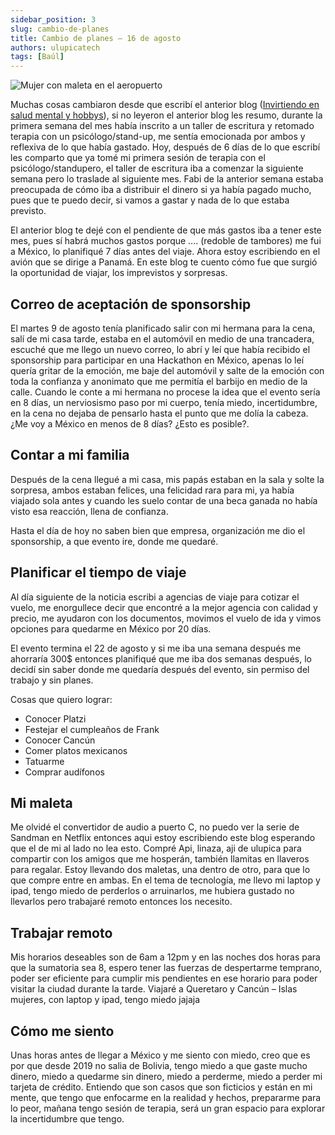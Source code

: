 ```yaml
---
sidebar_position: 3
slug: cambio-de-planes
title: Cambio de planes – 16 de agosto
authors: ulupicatech
tags: [Baúl]
---
```

![Mujer con maleta en el aeropuerto](https://st2.depositphotos.com/16122460/44646/i/450/depositphotos_446463066-stock-photo-businesswoman-red-travel-suitcase-airport.jpg)

Muchas cosas cambiaron desde que escribí el anterior blog ([Invirtiendo en salud mental y hobbys](#)), si no leyeron el anterior blog les resumo, durante la primera semana del mes había inscrito a un taller de escritura y retomado terapia con un psicólogo/stand-up, me sentía emocionada por ambos y reflexiva de lo que había gastado. Hoy, después de 6 días de lo que escribí les comparto que ya tomé mi primera sesión de terapia con el psicólogo/standupero, el taller de escritura iba a comenzar la siguiente semana pero lo traslade al siguiente mes. Fabi de la anterior semana estaba preocupada de cómo iba a distribuir el dinero si ya había pagado mucho, pues que te puedo decir, si vamos a gastar y nada de lo que estaba previsto.

El anterior blog te dejé con el pendiente de que más gastos iba a tener este mes, pues sí habrá muchos gastos porque …. (redoble de tambores) me fui a México, lo planifiqué 7 días antes del viaje. Ahora estoy escribiendo en el avión que se dirige a Panamá. En este blog te cuento cómo fue que surgió la oportunidad de viajar, los imprevistos y sorpresas.
<!--truncate-->
## Correo de aceptación de sponsorship

El martes 9 de agosto tenía planificado salir con mi hermana para la cena, salí de mi casa tarde, estaba en el automóvil en medio de una trancadera, escuché que me llego un nuevo correo, lo abrí y leí que había recibido el sponsorship para participar en una Hackathon en México, apenas lo leí quería gritar de la emoción, me baje del automóvil y salte de la emoción con toda la confianza y anonimato que me permitía el barbijo en medio de la calle. Cuando le conte a mi hermana no procese la idea que el evento sería en 8 días, un nerviosismo paso por mi cuerpo, tenía miedo, incertidumbre, en la cena no dejaba de pensarlo hasta el punto que me dolía la cabeza. ¿Me voy a México en menos de 8 días? ¿Esto es posible?.

## Contar a mi familia
Después de la cena llegué a mi casa, mis papás estaban en la sala y solte la sorpresa, ambos estaban felices, una felicidad rara para mi, ya había viajado sola antes y cuando les suelo contar de una beca ganada no había visto esa reacción, llena de confianza.

Hasta el día de hoy no saben bien que empresa, organización me dio el sponsorship, a que evento ire, donde me quedaré.

## Planificar el tiempo de viaje
Al día siguiente de la noticia escribi a agencias de viaje para cotizar el vuelo, me enorgullece decir que encontré a la mejor agencia con calidad y precio, me ayudaron con los documentos, movimos el vuelo de ida y vimos opciones para quedarme en México por 20 días.

El evento termina el 22 de agosto y si me iba una semana después me ahorraría 300$ entonces planifiqué que me iba dos semanas después, lo decidí sin saber donde me quedaría después del evento, sin permiso del trabajo y sin planes.

Cosas que quiero lograr:

- Conocer Platzi
- Festejar el cumpleaños de Frank
- Conocer Cancún
- Comer platos mexicanos
- Tatuarme
- Comprar audífonos
## Mi maleta
Me olvidé el convertidor de audio a puerto C, no puedo ver la serie de Sandman en Netflix entonces aqui estoy escribiendo este blog esperando que el de mi al lado no lea esto. Compré Api, linaza, aji de ulupica para compartir con los amigos que me hosperán, también llamitas en llaveros para regalar. Estoy llevando dos maletas, una dentro de otro, para que lo que compre entre en ambas. En el tema de tecnología, me llevo mi laptop y ipad, tengo miedo de perderlos o arruinarlos, me hubiera gustado no llevarlos pero trabajaré remoto entonces los necesito.

## Trabajar remoto
Mis horarios deseables son de 6am a 12pm y en las noches dos horas para que la sumatoria sea 8, espero tener las fuerzas de despertarme temprano, poder ser eficiente para cumplir mis pendientes en ese horario para poder visitar la ciudad durante la tarde.  Viajaré a Queretaro y Cancún – Islas mujeres, con laptop y ipad, tengo miedo jajaja

## Cómo me siento

Unas horas antes de llegar a México y me siento con miedo, creo que es por que desde 2019 no salia de Bolivia, tengo miedo a que gaste mucho dinero, miedo a quedarme sin dinero, miedo a perderme, miedo a perder mi tarjeta de crédito. Entiendo que son casos que son ficticios y están en mi mente, que tengo que enfocarme en la realidad y hechos, prepararme para lo peor, mañana tengo sesión de terapia, será un gran espacio para explorar la incertidumbre que tengo.